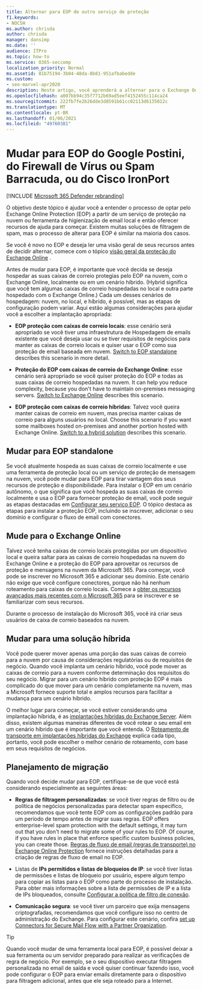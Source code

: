 ```yaml
---
title: Alternar para EOP de outro serviço de proteção
f1.keywords:
- NOCSH
ms.author: chrisda
author: chrisda
manager: dansimp
ms.date: ''
audience: ITPro
ms.topic: how-to
ms.service: O365-seccomp
localization_priority: Normal
ms.assetid: 81b75194-3b04-48da-8b81-951afbabedde
ms.custom:
- seo-marvel-apr2020
description: Neste artigo, você aprenderá a alternar para o Exchange Online Protection (EOP) de um dispositivo de higiene de email local ou serviço de proteção baseado em nuvem.
ms.openlocfilehash: a007bb94c35f7712b69ad5eef4152455c114ca24
ms.sourcegitcommit: 222fb7fe2b26dde3d8591b61cc02113d6135012c
ms.translationtype: MT
ms.contentlocale: pt-BR
ms.lasthandoff: 01/06/2021
ms.locfileid: "49760381"
---
```

# <a name="switch-to-eop-from-google-postini-the-barracuda-spam-and-virus-firewall-or-cisco-ironport"></a>Mudar para EOP do Google Postini, do Firewall de Vírus ou Spam Barracuda, ou do Cisco IronPort

[!INCLUDE [Microsoft 365 Defender rebranding](../includes/microsoft-defender-for-office.md)]


 O objetivo deste tópico é ajudar você a entender o processo de optar pelo Exchange Online Protection (EOP) a partir de um serviço de proteção na nuvem ou ferramenta de higienização de email local e então oferecer recursos de ajuda para começar. Existem muitas soluções de filtragem de spam, mas o processo de alterar para EOP é similar na maioria dos casos.

Se você é novo no EOP e deseja ler uma visão geral de seus recursos antes de decidir alternar, comece com o tópico [visão geral da proteção do Exchange Online](exchange-online-protection-overview.md) .

Antes de mudar para EOP, é importante que você decida se deseja hospedar as suas caixas de correio protegias pelo EOP na nuvem, com o Exchange Online, localmente ou em um cenário híbrido. (Hybrid significa que você tem algumas caixas de correio hospedadas no local e outra parte hospedado com o Exchange Online.) Cada um desses cenários de hospedagem: nuvem, no local, e híbrido, é possível, mas as etapas de configuração podem variar. Aqui estão algumas considerações para ajudar você a escolher a implantação apropriada:

- **EOP proteção com caixas de correio locais**: esse cenário será apropriado se você tiver uma infraestrutura de Hospedagem de emails existente que você deseja usar ou se tiver requisitos de negócios para manter as caixas de correio locais e quiser usar o EOP como sua proteção de email baseada em nuvem. [Switch to EOP standalone](#switch-to-eop-standalone) describes this scenario in more detail.

- **Proteção do EOP com caixas de correio do Exchange Online**: esse cenário será apropriado se você quiser proteção do EOP e todas as suas caixas de correio hospedadas na nuvem. It can help you reduce complexity, because you don't have to maintain on-premises messaging servers. [Switch to Exchange Online](#switch-to-exchange-online) describes this scenario.

- **EOP proteção com caixas de correio híbridas**: Talvez você queira manter caixas de correio em nuvem, mas precisa manter caixas de correio para alguns usuários no local. Choose this scenario if you want some mailboxes hosted on-premises and another portion hosted with Exchange Online. [Switch to a hybrid solution](#switch-to-a-hybrid-solution) describes this scenario.

## <a name="switch-to-eop-standalone"></a>Mudar para EOP standalone

Se você atualmente hospeda as suas caixas de correio localmente e use uma ferramenta de proteção local ou um serviço de proteção de mensagem na nuvem, você pode mudar para EOP para tirar vantagem dos seus recursos de proteção e disponibilidade. Para instalar o EOP em um cenário autônomo, o que significa que você hospeda as suas caixas de correio localmente e usa o EOP para fornecer proteção de email, você pode seguir as etapas destacadas em [Configurar seu serviço EOP](set-up-your-eop-service.md). O tópico destaca as etapas para instalar a proteção EOP, incluindo se inscrever, adicionar o seu domínio e configurar o fluxo de email com conectores.

## <a name="switch-to-exchange-online"></a>Mude para o Exchange Online

Talvez você tenha caixas de correio locais protegidas por um dispositivo local e queira saltar para as caixas de correio hospedadas na nuvem do Exchange Online e a proteção do EOP para aproveitar os recursos de proteção e mensagens na nuvem da Microsoft 365. Para começar, você pode se inscrever no Microsoft 365 e adicionar seu domínio. Este cenário não exige que você configure conectores, porque não há nenhum roteamento para caixas de correio locais. Comece a [obter os recursos avançados mais recentes com o Microsoft 365](https://www.microsoft.com/microsoft-365/business/compare-more-office-365-for-business-plans) para se inscrever e se familiarizar com seus recursos.

Durante o processo de instalação do Microsoft 365, você irá criar seus usuários de caixa de correio baseados na nuvem.

## <a name="switch-to-a-hybrid-solution"></a>Mudar para uma solução híbrida

Você pode querer mover apenas uma porção das suas caixas de correio para a nuvem por causa de considerações regulatórias ou de requisitos de negócio. Quando você implanta um cenário híbrido, você pode mover as caixas de correio para a nuvem conforme determinação dos requisitos do seu negócio. Migrar para um cenário híbrido com proteção EOP é mais complicado do que mover para um cenário completamente na nuvem, mas a Microsoft fornece suporte total e amplos recursos para facilitar a mudança para um cenário híbrido.

O melhor lugar para começar, se você estiver considerando uma implantação híbrida, é as [implantações híbridas do Exchange Server](https://docs.microsoft.com/exchange/exchange-hybrid). Além disso, existem algumas maneiras diferentes de você rotear o seu email em um cenário híbrido que é importante que você entenda. O [Roteamento de transporte em implantações híbridas do Exchange](https://docs.microsoft.com/exchange/transport-routing) explica cada tipo, portanto, você pode escolher o melhor cenário de roteamento, com base em seus requisitos de negócios.

## <a name="migration-planning"></a>Planejamento de migração

Quando você decide mudar para EOP, certifique-se de que você está considerando especialmente as seguintes áreas:

- **Regras de filtragem personalizadas**: se você tiver regras de filtro ou de política de negócios personalizadas para detectar spam específico, recomendamos que você tente EOP com as configurações padrão para um período de tempo antes de migrar suas regras. EOP offers enterprise-level spam protection with the default settings, it may turn out that you don't need to migrate some of your rules to EOP. Of course, if you have rules in place that enforce specific custom business policies, you can create those. [Regras de fluxo de email (regras de transporte) no Exchange Online Protection](mail-flow-rules-transport-rules-0.md) fornece instruções detalhadas para a criação de regras de fluxo de email no EOP.

- Listas de **IPs permitidos e listas de bloqueios de IP**: se você tiver listas de permissões e listas de bloqueio por usuário, espere algum tempo para copiar as listas para o EOP como parte do processo de instalação. Para obter mais informações sobre a lista de permissões de IP e a lista de IPs bloqueados, consulte [Configurar a política de filtro de conexão](configure-the-connection-filter-policy.md).

- **Comunicação segura**: se você tiver um parceiro que exija mensagens criptografadas, recomendamos que você configure isso no centro de administração do Exchange. Para configurar este cenário, confira [set up Connectors for Secure Mail Flow with a Partner Organization](https://docs.microsoft.com/exchange/mail-flow-best-practices/use-connectors-to-configure-mail-flow/set-up-connectors-for-secure-mail-flow-with-a-partner).

> [!TIP]
> Quando você mudar de uma ferramenta local para EOP, é possível deixar a sua ferramenta ou um servidor preparado para realizar as verificações de regra de negócio. Por exemplo, se o seu dispositivo executar filtragem personalizada no email de saída e você quiser continuar fazendo isso, você pode configurar o EOP para enviar emails diretamente para o dispositivo para filtragem adicional, antes que ele seja roteado para a Internet.
